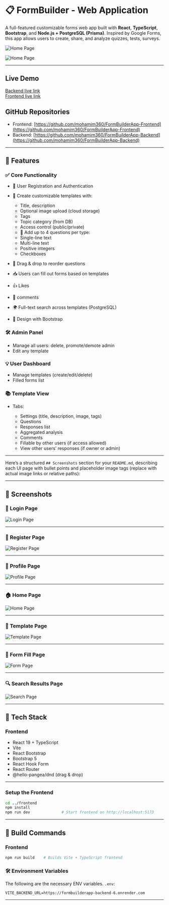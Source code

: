 
# 📋 FormBuilder - Web Application

A full-featured customizable forms web app built with **React**, **TypeScript**, **Bootstrap**, and **Node.js + PostgreSQL (Prisma)**. Inspired by Google Forms, this app allows users to create, share, and analyze quizzes, tests, surveys.

![Home Page](images/aaa.PNG)

![Home Page](images/aaaaaa.PNG)

---
## Live Demo
[Backend live link](https://formbuilderapp-backend-6.onrender.com)  
[Frontend live link](https://form-builder-app-frontend-eta.vercel.app/)

## GitHub Repositories
- Frontend: [https://github.com/mohamim360/FormBuilderApp-Frontend](https://github.com/mohamim360/FormBuilderApp-Frontend)
- Backend: [https://github.com/mohamim360/FormBuilderApp-Backend](https://github.com/mohamim360/FormBuilderApp-Backend)

---

## 📌 Features

### ✅ Core Functionality

* 🔐 User Registration and Authentication
* 🎨 Create customizable templates with:

  * Title, description
  * Optional image upload (cloud storage)
  * Tags 
  * Topic category (from DB)
  * Access control (public/private)
  * 📝 Add up to 4 questions per type:
  * Single-line text
  * Multi-line text
  * Positive integers
  * Checkboxes
* 🔄 Drag & drop to reorder questions
* 📥 Users can fill out forms based on templates
* 👍 Likes
* 💬 comments
* 🌍 Full-text search across templates (PostgreSQL)
* 📱  Design with Bootstrap

### 🛠 Admin Panel

* Manage all users: delete, promote/demote admin
* Edit any template

### 💡 User Dashboard

* Manage templates (create/edit/delete)
* Filled forms list

### 📚 Template View

* Tabs:

  * Settings (title, description, image, tags)
  * Questions
  * Responses list
  * Aggregated analysis
  * Comments 
  * Fillable by other users (if access allowed)
  * View other users’ responses (if owner or admin)

---
Here’s a structured `## Screenshots` section for your `README.md`, describing each UI page with bullet points and placeholder image tags (replace with actual image links or relative paths):

---

## 📸 Screenshots

### 🔐 **Login Page**
![Login Page](images/lo.PNG)

---

### 📝 **Register Page**

![Register Page](images/re1.PNG)

---

### 👤 **Profile Page**

![Profile Page](images/user.PNG)

---

### 🏠 **Home Page**

![Home Page](images/aaa.PNG)

---

### 📄 **Template Page**

![Template Page](images/t11.jpeg)

---

### 🧾 **Form Fill Page**

![Form Page](images/fo1.jpeg)

---

### 🔍 **Search Results Page**

![Search Page](images/se1.jpeg)

---

## 🧰 Tech Stack

### Frontend

* React 19 + TypeScript
* Vite
* React Bootstrap
* Bootstrap 5
* React Hook Form
* React Router
* @hello-pangea/dnd (drag & drop)

---

### Setup the **Frontend**

```bash
cd ../frontend
npm install
npm run dev              # Start frontend on http://localhost:5173
```

---

## 🔧 Build Commands

### Frontend

```bash
npm run build    # Builds Vite + TypeScript frontend
```
### 🛠 Environment Variables

The following are the necessary ENV variables. `.env`:

```env
VITE_BACKEND_URL=https://formbuilderapp-backend-6.onrender.com
```

---

